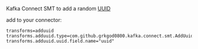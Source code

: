 Kafka Connect SMT to add a random [UUID](https://docs.oracle.com/javase/7/docs/api/java/util/UUID.html)

add to your connector:
```
transforms=adduuid
transforms.adduuid.type=com.github.grkgod0800.kafka.connect.smt.AddUuid
transforms.adduuid.uuid.field.name="uuid"
```
